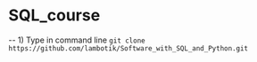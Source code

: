# SQL_course
-- 1) Type in command line ```git clone https://github.com/lambotik/Software_with_SQL_and_Python.git```
